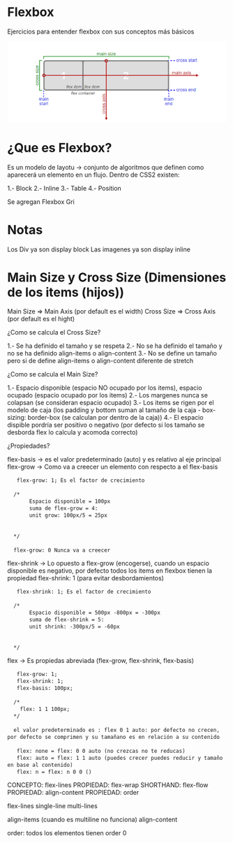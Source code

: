 # Flexbox

Ejercicios para entender flexbox con sus conceptos más básicos


![Screenshot](basico.png)


# ¿Que es Flexbox?

Es un modelo de layotu -> conjunto de algoritmos que definen como aparecerá un elemento en un flujo.
Dentro de CSS2 existen:

1.-  Block
2.- Inline
3.- Table
4.- Position

Se agregan 
Flexbox
Gri

# Notas

Los Div ya son display block
Las imagenes ya son display inline

# Main Size y Cross Size (Dimensiones de los items (hijos))

Main Size => Main Axis (por default es el width) 
Cross Size => Cross Axis (por default es el hight) 

¿Como se calcula el Cross Size?

1.- Se ha definido el tamaño y se respeta
2.- No se ha definido el tamaño y no se ha definido align-items o align-content
3.- No se define un tamaño pero si de define align-items o align-content diferente de stretch

¿Como se calcula el Main Size?

1.- Espacio disponible (espacio NO ocupado por los items), espacio ocupado (espacio ocupado por los items)
2.- Los margenes nunca se colapsan (se consideran espacio ocupado)
3.- Los items se rigen por el modelo de caja (los padding y bottom suman al tamaño de la caja - box-sizing: border-box (se calculan por dentro de la caja))
4.- El espacio dispible pordría ser positivo o negativo (por defecto si los tamaño se desborda flex lo calcula y acomoda correcto)

¿Propiedades?

flex-basis -> es el valor predeterminado (auto) y es relativo al eje principal 
flex-grow -> Como va a creecer un elemento con respecto a el flex-basis
       
       flex-grow: 1; Es el factor de crecimiento

      /*
           Espacio disponible = 100px
           suma de flex-grow = 4:
           unit grow: 100px/5 = 25px


      */

      flex-grow: 0 Nunca va a creecer

flex-shrink -> Lo opuesto a flex-grow (encogerse), cuando un espacio disponible es negativo, por defecto todos los items en flexbox tienen la propiedad flex-shrink: 1 (para evitar desbordamientos)


       flex-shrink: 1; Es el factor de crecimiento

      /*
           Espacio disponible = 500px -800px = -300px
           suma de flex-shrink = 5:
           unit shrink: -300px/5 = -60px


      */

flex -> Es propiedas abreviada (flex-grow, flex-shrink, flex-basis)

       flex-grow: 1;
       flex-shrink: 1; 
       flex-basis: 100px;

      /*
        flex: 1 1 100px;
      */

      el valor predeterminado es : flex 0 1 auto: por defecto no crecen, por defecto se comprimen y su tamañano es en relación a su contenido

       flex: none = flex: 0 0 auto (no crezcas no te reducas)
       flex: auto = flex: 1 1 auto (puedes crecer puedes reducir y tamaño en base al contenido)
       flex: n = flex: n 0 0 ()

CONCEPTO: flex-lines
PROPIEDAD: flex-wrap
SHORTHAND: flex-flow
PROPIEDAD: align-content
PROPIEDAD: order

flex-lines
   single-line
   multi-lines

align-items (cuando es multiline no funciona)
align-content

order: todos los elementos tienen order 0
   
